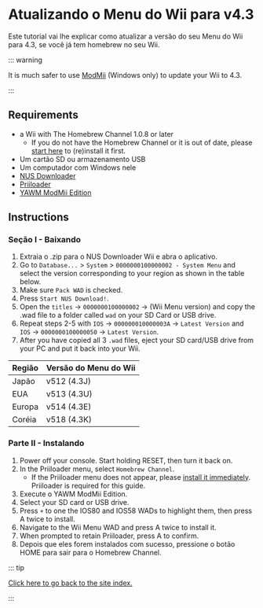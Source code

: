 # Atualizando o Menu do Wii para v4.3

Este tutorial vai lhe explicar como atualizar a versão do seu Menu do Wii para 4.3, se você já tem homebrew no seu Wii.

::: warning

It is much safer to use [ModMii](modmii) (Windows only) to update your Wii to 4.3.

:::

## Requirements

- a Wii with The Homebrew Channel 1.0.8 or later
  - If you do not have the Homebrew Channel or it is out of date, please [start here](get-started) to (re)install it first.
- Um cartão SD ou armazenamento USB
- Um computador com Windows nele
- [NUS Downloader](https://github.com/WiiDatabase/nusdownloader/releases/latest)
- [Priiloader](priiloader)
- [YAWM ModMii Edition](https://oscwii.org/library/app/yawmme)

## Instructions

### Seção I - Baixando

1. Extraia o .zip para o NUS Downloader Wii e abra o aplicativo.
2. Go to `Database...` > `System` > `0000000100000002 - System Menu` and select the version corresponding to your region as shown in the table below.
3. Make sure `Pack WAD` is checked.
4. Press `Start NUS Download!`.
5. Open the `titles` -> `0000000100000002` -> (Wii Menu version) and copy the .wad file to a folder called `wad` on your SD Card or USB drive.
6. Repeat steps 2-5 with `IOS` -> `000000010000003A` -> `Latest Version` and `IOS` -> `0000000100000050` -> `Latest Version`.
7. After you have copied all 3 `.wad` files, eject your SD card/USB drive from your PC and put it back into your Wii.

| Região | Versão do Menu do Wii                          |
| ------ | ---------------------------------------------- |
| Japão  | v512 (4.3J) |
| EUA    | v513 (4.3U) |
| Europa | v514 (4.3E) |
| Coréia | v518 (4.3K) |

### Parte II - Instalando

1. Power off your console. Start holding RESET, then turn it back on.
2. In the Priiloader menu, select `Homebrew Channel`.
   - If the Priiloader menu does not appear, please [install it immediately](priiloader). Priiloader is required for this guide.
3. Execute o YAWM ModMii Edition.
4. Select your SD card or USB drive.
5. Press `+` to one the IOS80 and IOS58 WADs to highlight them, then press A twice to install.
6. Navigate to the Wii Menu WAD and press A twice to install it.
7. When prompted to retain Priiloader, press A to confirm.
8. Depois que eles forem instalados com sucesso, pressione o botão HOME para sair para o Homebrew Channel.

::: tip

[Click here to go back to the site index.](site-navigation)

:::
